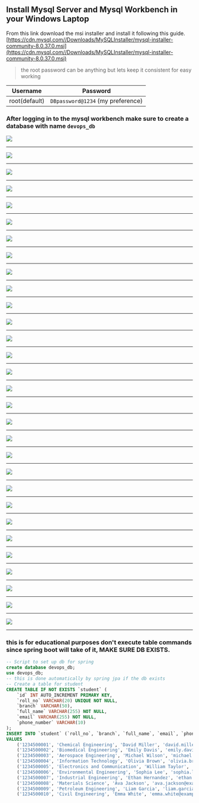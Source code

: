 ## Install Mysql Server and Mysql Workbench in your Windows Laptop

From this link download the msi installer and install it following this guide.  
[https://cdn.mysql.com//Downloads/MySQLInstaller/mysql-installer-community-8.0.37.0.msi](https://cdn.mysql.com//Downloads/MySQLInstaller/mysql-installer-community-8.0.37.0.msi)

> the root password can be anything but lets keep it consistent for easy working  

| **Username**  | **Password**                      |
| ------------- | --------------------------------- |
| root(default) | `DBpassword@1234` (my preference) |


### After logging in to the mysql workbench make sure to create a database with name `devops_db`



![](./img/install_sql_001.png)
<hr>
  
![](./img/install_sql_002.png)
<hr>
  
![](./img/install_sql_003.png)
<hr>
  
![](./img/install_sql_004.png)
<hr>
  
![](./img/install_sql_005.png)
<hr>
  
![](./img/install_sql_006.png)
<hr>
  
![](./img/install_sql_007.png)
<hr>
  
![](./img/install_sql_008.png)
<hr>
  
![](./img/install_sql_009.png)
<hr>
  
![](./img/install_sql_010.png)
<hr>
  
![](./img/install_sql_011.png)
<hr>
  
![](./img/install_sql_012.png)
<hr>
  
![](./img/install_sql_013.png)
<hr>
  
![](./img/install_sql_014.png)
<hr>
  
![](./img/install_sql_015.png)
<hr>
  
![](./img/install_sql_017.png)
<hr>
  
![](./img/install_sql_018.png)
<hr>
  
![](./img/install_sql_019.png)
<hr>
  
![](./img/install_sql_020.png)
<hr>
  
![](./img/install_sql_021.png)
<hr>
  
![](./img/install_sql_022.png)
<hr>
  
![](./img/install_sql_023.png)
<hr>
  
![](./img/install_sql_024.png)
<hr>
  
![](./img/install_sql_025.png)
<hr>
  
![](./img/install_sql_026.png)
<hr>
  
![](./img/install_sql_027.png)
<hr>
  
![](./img/install_sql_028.png)
<hr>
  
![](./img/install_sql_029.png)
<hr>
  
![](./img/install_sql_030.png)
<hr>
  
![](./img/install_sql_031.png)
<hr>
  

### this is for educational purposes don't execute table commands since spring boot will take of it, MAKE SURE DB EXISTS.
```sql
-- Script to set up db for spring
create database devops_db;
use devops_db;
-- this is done automatically by spring jpa if the db exists
-- Create a table for student
CREATE TABLE IF NOT EXISTS `student` (
    `id` INT AUTO_INCREMENT PRIMARY KEY,
    `roll_no` VARCHAR(20) UNIQUE NOT NULL,
    `branch` VARCHAR(50),
    `full_name` VARCHAR(255) NOT NULL,
    `email` VARCHAR(255) NOT NULL,
    `phone_number` VARCHAR(10)
);
INSERT INTO `student` (`roll_no`, `branch`, `full_name`, `email`, `phone_number`)
VALUES
    ('1234500001', 'Chemical Engineering', 'David Miller', 'david.miller@example.com', '7775551234'),
    ('1234500002', 'Biomedical Engineering', 'Emily Davis', 'emily.davis@example.com', '1112223344'),
    ('1234500003', 'Aerospace Engineering', 'Michael Wilson', 'michael.wilson@example.com', '9998887777'),
    ('1234500004', 'Information Technology', 'Olivia Brown', 'olivia.brown@example.com', '3334445555'),
    ('1234500005', 'Electronics and Communication', 'William Taylor', 'william.taylor@example.com', '6667778888'),
    ('1234500006', 'Environmental Engineering', 'Sophia Lee', 'sophia.lee@example.com', '2223334444'),
    ('1234500007', 'Industrial Engineering', 'Ethan Hernandez', 'ethan.hernandez@example.com', '7776665555'),
    ('1234500008', 'Materials Science', 'Ava Jackson', 'ava.jackson@example.com', '5554443333'),
    ('1234500009', 'Petroleum Engineering', 'Liam Garcia', 'liam.garcia@example.com', '4443332222'),
    ('1234500010', 'Civil Engineering', 'Emma White', 'emma.white@example.com', '8887776666');

```
